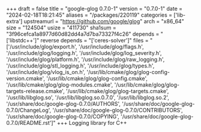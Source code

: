 +++
draft = false
title = "google-glog 0.7.0-1"
version = "0.7.0-1"
date = "2024-02-18T18:21:45"
aliases = "/packages/220119"
categories = ['lib-extra']
upstreamurl = "https://github.com/google/glog"
arch = "x86_64"
size = "124504"
usize = "411730"
sha1sum = "3f96cefca1a8977d60d82dd4a7d7ba73327f4c26"
depends = "['libstdc++']"
reverse depends = "['ceres-solver']"
files = "['/usr/include/glog/export.h', '/usr/include/glog/flags.h', '/usr/include/glog/logging.h', '/usr/include/glog/log_severity.h', '/usr/include/glog/platform.h', '/usr/include/glog/raw_logging.h', '/usr/include/glog/stl_logging.h', '/usr/include/glog/types.h', '/usr/include/glog/vlog_is_on.h', '/usr/lib/cmake/glog/glog-config-version.cmake', '/usr/lib/cmake/glog/glog-config.cmake', '/usr/lib/cmake/glog/glog-modules.cmake', '/usr/lib/cmake/glog/glog-targets-release.cmake', '/usr/lib/cmake/glog/glog-targets.cmake', '/usr/lib/libglog.so', '/usr/lib/libglog.so.0.7.0', '/usr/lib/libglog.so.2', '/usr/share/doc/google-glog-0.7.0/AUTHORS', '/usr/share/doc/google-glog-0.7.0/ChangeLog', '/usr/share/doc/google-glog-0.7.0/CONTRIBUTORS', '/usr/share/doc/google-glog-0.7.0/COPYING', '/usr/share/doc/google-glog-0.7.0/README.rst']"
+++
Logging library for C++